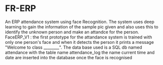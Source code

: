 # FR-ERP
An ERP attendance system using face Recognition.
The system uses deep learning to gain the information of the sample pic given and also uses this to identify the unknown person and make an attandce for the person.
FaceERP_V1 : the first prototype for the attandance system is trained with only one person's face and when it detects the person it prints a message "Welcome to class ________".
The data base used is a SQL db named attendance with the table name attendance_log the name current time and date are inserted into the database once the face is recognised
